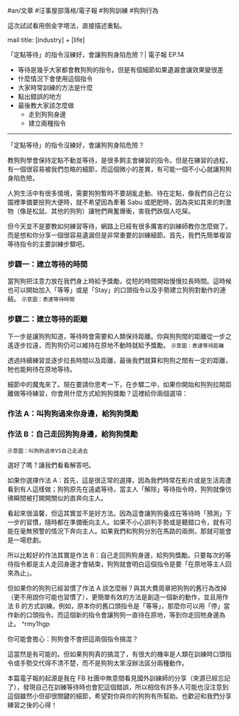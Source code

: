 #an/文章 #汪事屋部落格/電子報 #狗狗訓練 #狗狗行為 


這次試試看用倒金字塔法，直接描述重點。

mail title: 
[industry] + [life]

「定點等待」的指令沒練好，會讓狗狗身陷危險？| 電子報 EP.14

- 等待是幾乎大家都會教狗狗的指令，但是有個細節如果遺漏會讓效果變很差
- 什麼情況下會使用這個指令
- 大家時常訓練的方法是什麼
- 點出錯誤的地方
- 最後教大家該怎麼做
	- 走到狗狗身邊
	- 建立兩種指令

---

「定點等待」的指令沒練好，會讓狗狗身陷危險？

教狗狗學會保持定點不動並等待，是很多飼主會練習的指令。但是在練習的過程，有一個很容易被我們忽略的細節，而這個微小的差異，有可能一個不小心就讓狗狗身陷危險。


人狗生活中有很多情境，需要狗狗暫時不要胡亂走動、待在定點，像我們自己在公園裡準備要撿狗大便時，就不希望因為牽著 Sabu 或肥肥時，因為突如其來的刺激物（像是松鼠、其他的狗狗）讓牠們興奮爆衝，害我們跌個人吃屎。

但今天並不是要教如何練習等待，網路上已經有很多厲害的訓練師教你怎麼做了。而是想和你分享一個很容易遺漏但是非常重要的訓練細節。首先，我們先簡單複習等待指令的主要訓練步驟吧。

### 步驟一：建立等待的時間
當狗狗把注意力放在我們身上時給予獎勵，從短的時間開始慢慢拉長時間。這時候也可以開始加入「等等」或是「Stay」的口頭指令以及手勢建立狗狗對動作的連結。
`示意圖：表達等待時間`

### 步驟二：建立等待的距離
下一步是讓狗狗知道，等待時會需要和人類保持距離。你與狗狗間的距離從一步之遙逐步拉遠，而狗狗仍可以維持在原地不動時就給予獎勵。
`示意圖：表達等待距離`

透過持續練習並逐步拉長時間以及距離，最後我們就算和狗狗之間有一定的距離，牠也能夠待在原地等待。

細節中的魔鬼來了。現在要請你思考一下，在步驟二中，如果你開始和狗狗拉開距離做等待練習，你會用什麼方式給狗狗獎勵？這裡給你兩個選項：

### 作法 A：叫狗狗過來你身邊，給狗狗獎勵

### 作法 B：自己走回狗狗身邊，給狗狗獎勵
`示意圖：叫狗狗過來VS自己走過去`

選好了嗎？讓我們看看解答吧。

如果你選擇作法 A：首先，這是很正常的選擇，因為我們時常在影片或是生活周遭看到有人這樣做；狗狗原先在遠處等待，當主人「解除」等待指令時，狗狗就像彷彿瞬間被打開開關似的直奔向主人。

看起來很溫馨，但這其實並不是好方法。因為這會讓狗狗養成在等待時「預測」下一步的習慣，隨時都在準備衝向主人。如果不小心誤判手勢或是聽錯口令，就有可能在毫無預警的情況下奔向主人。如果我們和狗狗分別在馬路的兩側，那就可能會是一場悲劇。

所以比較好的作法其實是作法 B：自己走回狗狗身邊，給狗狗獎勵。只要每次的等待指令都是主人走回身邊才會結束，狗狗就會明白這個指令是要「在原地等主人回來為止」。

但如果你的狗狗已經習慣了作法 A 該怎麼辦？與其大費周章把狗狗的舊行為改掉（更不用說你可能也習慣了），更簡單有效的方法是創造一個新的動作，並且用作法 B 的方式訓練。例如，原本你的舊口頭指令是「等等」，那麼你可以用「停」當作新的口頭指令。而這個新的指令會讓狗狗一直待在原地，等到你走回牠身邊為止。 ^rmy1hgp

你可能會擔心：狗狗會不會把這兩個指令搞混？

這當然是有可能的。但如果狗狗真的搞混了，有很大的機率是人類在訓練時口頭指令或手勢交代得不清不楚，而不是狗狗太笨沒辦法區分兩種動作。

本篇電子報的起源是我在 FB 社團中無意間看見國外訓練師的分享（來源已經忘記了），發現自己在訓練等待時也會犯這個錯誤，所以相信有許多人可能也沒注意到這個雖然小但卻很關鍵的細節，希望對你與你的狗狗有所幫助。也歡迎和我們分享練習之後的心得！

